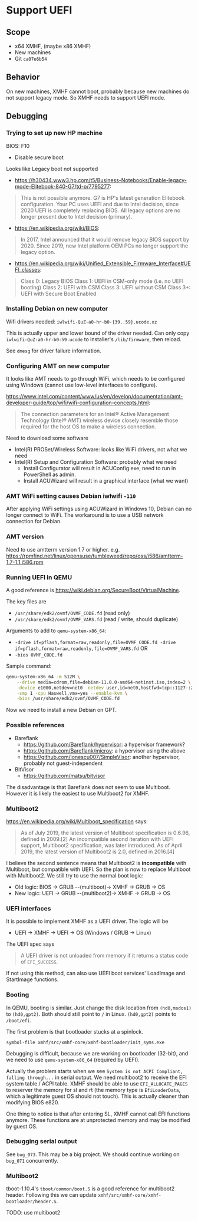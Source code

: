 # Support UEFI

## Scope
* x64 XMHF, (maybe x86 XMHF)
* New machines
* Git `ca07e6b54`

## Behavior
On new machines, XMHF cannot boot, probably because new machines do not support
legacy mode. So XMHF needs to support UEFI mode.

## Debugging

### Trying to set up new HP machine

BIOS: F10
* Disable secure boot

Looks like Legacy boot not supported
* <https://h30434.www3.hp.com/t5/Business-Notebooks/Enable-legacy-mode-Elitebook-840-G7/td-p/7795277>:
> This is not possible anymore. G7 is HP's latest generation Elitebook
> configuration.
> Your PC uses UEFI and due to Intel decision, since 2020 UEFI is completely
> replacing BIOS. All legacy options are no longer present due to Intel
> decision (primary).

* <https://en.wikipedia.org/wiki/BIOS>:
> In 2017, Intel announced that it would remove legacy BIOS support by 2020.
> Since 2019, new Intel platform OEM PCs no longer support the legacy option.

* <https://en.wikipedia.org/wiki/Unified_Extensible_Firmware_Interface#UEFI_classes>:
> Class 0: Legacy BIOS
> Class 1: UEFI in CSM-only mode (i.e. no UEFI booting)
> Class 2: UEFI with CSM
> Class 3: UEFI without CSM
> Class 3+: UEFI with Secure Boot Enabled

### Installing Debian on new computer

Wifi drivers needed: `iwlwifi-QuZ-a0-hr-b0-{39..59}.ucode.xz`

This is actually upper and lower bound of the driver needed. Can only copy
`iwlwifi-QuZ-a0-hr-b0-59.ucode` to installer's `/lib/firmware`, then reload.

See `dmesg` for driver failure information.

### Configuring AMT on new computer

It looks like AMT needs to go through WiFi, which needs to be configured using
Windows (cannot use low-level interfaces to configure).

<https://www.intel.com/content/www/us/en/develop/documentation/amt-developer-guide/top/wifi/wifi-configuration-concepts.html>:
> The connection parameters for an Intel® Active Management Technology
> (Intel® AMT) wireless device closely resemble those required for the host OS
> to make a wireless connection.

Need to download some software
* Intel(R) PROSet/Wireless Software: looks like WiFi drivers, not what we need
* Intel(R) Setup and Configuration Software: probably what we need
	* Install Configurator will result in ACUConfig.exe, need to run in
	  PowerShell as admin.
	* Install ACUWizard will result in a graphical interface (what we want)

### AMT WiFi setting causes Debian iwlwifi `-110`

After applying WiFi settings using ACUWizard in Windows 10, Debian can no
longer connect to WiFi. The workaround is to use a USB network connection for
Debian.

### AMT version

Need to use amtterm version 1.7 or higher. e.g.
<https://rpmfind.net/linux/opensuse/tumbleweed/repo/oss/i586/amtterm-1.7-1.1.i586.rpm>

### Running UEFI in QEMU

A good reference is <https://wiki.debian.org/SecureBoot/VirtualMachine>.

The key files are
* `/usr/share/edk2/ovmf/OVMF_CODE.fd` (read only)
* `/usr/share/edk2/ovmf/OVMF_VARS.fd` (read / write, should duplicate)

Arguments to add to `qemu-system-x86_64`:
* `-drive if=pflash,format=raw,readonly,file=OVMF_CODE.fd -drive if=pflash,format=raw,readonly,file=OVMF_VARS.fd` OR
* `-bios OVMF_CODE.fd`

Sample command:
```sh
qemu-system-x86_64 -m 512M \
	--drive media=cdrom,file=debian-11.0.0-amd64-netinst.iso,index=2 \
	-device e1000,netdev=net0 -netdev user,id=net0,hostfwd=tcp::1127-:22 \
	-smp 1 -cpu Haswell,vmx=yes --enable-kvm \
	-bios /usr/share/edk2/ovmf/OVMF_CODE.fd
```

Now we need to install a new Debian on GPT.

### Possible references

* Bareflank
	* <https://github.com/Bareflank/hypervisor>: a hypervisor framework?
	* <https://github.com/Bareflank/microv>: a hypervisor using the above
	* <https://github.com/ionescu007/SimpleVisor>: another hypervisor, probably
	  not guest-independent
* BitVisor
	* <https://github.com/matsu/bitvisor>

The disadvantage is that Bareflank does not seem to use Multiboot. However
it is likely the easiest to use Multiboot2 for XMHF.

### Multiboot2

<https://en.wikipedia.org/wiki/Multiboot_specification> says:
> As of July 2019, the latest version of Multiboot specification is 0.6.96,
> defined in 2009.[2] An incompatible second iteration with UEFI support,
> Multiboot2 specification, was later introduced. As of April 2019, the latest
> version of Multiboot2 is 2.0, defined in 2016.[4]

I believe the second sentence means that Multiboot2 is **incompatible** with
Multiboot, but compatible with UEFI. So the plan is now to replace Multiboot
with Multiboot2. We still try to use the normal boot logic:
* Old logic: BIOS -> GRUB --(multiboot)-> XMHF -> GRUB -> OS
* New logic: UEFI -> GRUB --(multiboot2)-> XMHF -> GRUB -> OS

### UEFI interfaces

It is possible to implement XMHF as a UEFI driver. The logic will be
* UEFI -> XMHF -> UEFI -> OS (Windows / GRUB -> Linux)

The UEFI spec says
> A UEFI driver is not unloaded from memory if it returns a status code of
> `EFI_SUCCESS`.

If not using this method, can also use UEFI boot services' LoadImage and
StartImage functions.

### Booting

In QEMU, booting is similar. Just change the disk location from `(hd0,msdos1)`
to `(hd0,gpt2)`. Both should still point to `/` in Linux. `(hd0,gpt2)` points
to `/boot/efi`.

The first problem is that bootloader stucks at a spinlock.

```
symbol-file xmhf/src/xmhf-core/xmhf-bootloader/init_syms.exe
```

Debugging is difficult, because we are working on bootloader (32-bit), and we
need to use `qemu-system-x86_64` (required by UEFI).

Actually the problem starts when we see
`System is not ACPI Compliant, falling through...` in serial output. We need
multiboot2 to receive the EFI system table / ACPI table. XMHF should be able
to use `EFI_ALLOCATE_PAGES` to reserver the memory for sl and rt
(the memory type is `EfiLoaderData`, which a legitimate guest OS should not
touch). This is actually cleaner than modifying BIOS e820.

One thing to notice is that after entering SL, XMHF cannot call EFI functions
anymore. These functions are at unprotected memory and may be modified by guest
OS.

### Debugging serial output

See `bug_073`. This may be a big project. We should continue working on
`bug_071` concurrently.

### Multiboot2

tboot-1.10.4's `tboot/common/boot.S` is a good reference for multiboot2 header.
Following this we can update `xmhf/src/xmhf-core/xmhf-bootloader/header.S`.

TODO: use multiboot2

